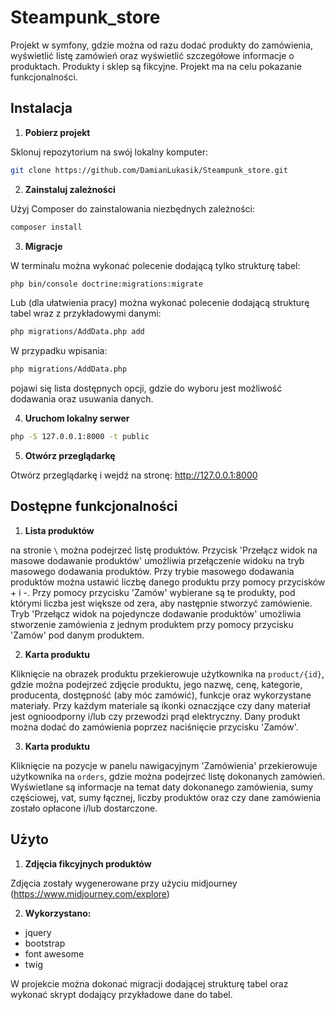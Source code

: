 # Steampunk_store
Projekt w symfony, gdzie można od razu dodać produkty do zamówienia, wyświetlić listę zamówień oraz wyświetlić szczegółowe informacje o produktach. Produkty i sklep są fikcyjne. Projekt ma na celu pokazanie funkcjonalności.

## Instalacja

1. **Pobierz projekt**

Sklonuj repozytorium na swój lokalny komputer:

```bash
git clone https://github.com/DamianLukasik/Steampunk_store.git
```

2. **Zainstaluj zależności**

Użyj Composer do zainstalowania niezbędnych zależności:

```bash
composer install
```

3. **Migracje**

W terminalu można wykonać polecenie dodającą tylko strukturę tabel:

```bash
php bin/console doctrine:migrations:migrate
```

Lub (dla ułatwienia pracy) można wykonać polecenie dodającą strukturę tabel wraz z przykładowymi danymi:

```bash
php migrations/AddData.php add
```

W przypadku wpisania:

```bash
php migrations/AddData.php
```

pojawi się lista dostępnych opcji, gdzie do wyboru jest możliwość dodawania oraz usuwania danych.

4. **Uruchom lokalny serwer**

```bash
php -S 127.0.0.1:8000 -t public
```

5. **Otwórz przeglądarkę**

Otwórz przeglądarkę i wejdź na stronę: http://127.0.0.1:8000

## Dostępne funkcjonalności

1. **Lista produktów**

na stronie `\` można podejrzeć listę produktów. Przycisk 'Przełącz widok na masowe dodawanie produktów' umożliwia przełączenie widoku na tryb masowego dodawania produktów. Przy trybie masowego dodawania produktów można ustawić liczbę danego produktu przy pomocy przycisków + i -. Przy pomocy przycisku 'Zamów' wybierane są te produkty, pod którymi liczba jest większe od zera, aby następnie stworzyć zamówienie. Tryb 'Przełącz widok na pojedyncze dodawanie produktów' umożliwia stworzenie zamówienia z jednym produktem przy pomocy przycisku 'Zamów' pod danym produktem.

2. **Karta produktu**

Kliknięcie na obrazek produktu przekierowuje użytkownika na `product/{id}`, gdzie można podejrzeć zdjęcie produktu, jego nazwę, cenę, kategorie, producenta, dostępność (aby móc zamówić), funkcje oraz wykorzystane materiały. Przy każdym materiale są ikonki oznaczjące czy dany materiał jest ognioodporny i/lub czy przewodzi prąd elektryczny. Dany produkt można dodać do zamówienia poprzez naciśnięcie przycisku 'Zamów'.

3. **Karta produktu**

Kliknięcie na pozycje w panelu nawigacyjnym 'Zamówienia' przekierowuje użytkownika na `orders`, gdzie można podejrzeć listę dokonanych zamówień. Wyświetlane są informacje na temat daty dokonanego zamówienia, sumy częściowej, vat, sumy łącznej, liczby produktów oraz czy dane zamówienia zostało opłacone i/lub dostarczone.

## Użyto

1. **Zdjęcia fikcyjnych produktów**

Zdjęcia zostały wygenerowane przy użyciu midjourney (https://www.midjourney.com/explore)

2. **Wykorzystano:**
- jquery
- bootstrap
- font awesome
- twig

W projekcie można dokonać migracji dodającej strukturę tabel oraz wykonać skrypt dodający przykładowe dane do tabel.
